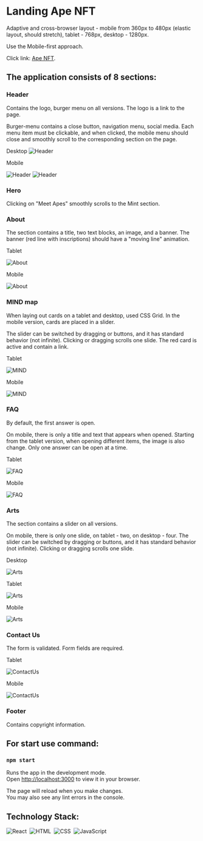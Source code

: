 # Landing Ape NFT

Adaptive and cross-browser layout - mobile from 360px to 480px (elastic layout, should stretch), tablet - 768px, desktop - 1280px.

Use the Mobile-first approach.

Click link: [Ape NFT](https://samokhvalova-nata.github.io/Ape-NFT/).

## The application consists of 8 sections:

### Header

Contains the logo, burger menu on all versions. The logo is a link to the page.

Burger-menu contains a close button, navigation menu, social media. 
Each menu item must be clickable, and when clicked, the mobile menu should close and
smoothly scroll to the corresponding section on the page.

Desktop ![Header](/assets/header-desktop.png)

Mobile

![Header](/assets/header-mobile-close.png)
![Header](/assets/header-mobile-open.png)

### Hero

Clicking on "Meet Apes" smoothly scrolls to the Mint section.

### About

The section contains a title, two text blocks, an image, and a banner. 
The banner (red line with inscriptions) should have a "moving line" animation.

Tablet

![About](/assets/about-tablet.png)

Mobile

![About](/assets/about-mobile.png)

### MIND map

When laying out cards on a tablet and desktop, used CSS Grid. In the mobile
version, cards are placed in a slider.

The slider can be switched by dragging or
buttons, and it has standard behavior (not infinite). Clicking or dragging
scrolls one slide. The red card is active and contain a link.

Tablet

![MIND](/assets/mind-map-tablet.png)

Mobile

![MIND](/assets/mind-map-mobile.png)

### FAQ

By default, the first answer is open. 

On mobile, there is only a title and text that appears when opened. Starting from the tablet version, when opening different items, the image is also change. Only one answer can be open at a time.

Tablet

![FAQ](/assets/faq-tablet.png)

Mobile

![FAQ](/assets/faq-mobile.png)

### Arts
The section contains a slider on all versions.

On mobile, there is only one slide, on tablet - two, on desktop - four. The slider can be switched by dragging or buttons, and it has standard behavior (not infinite). Clicking or dragging scrolls one slide.

Desktop 

![Arts](/assets/arts-desktop.png)

Tablet

![Arts](/assets/arts-tablet.png)

Mobile

![Arts](/assets/arts-mobile.png)

### Contact Us 
The form is validated.
Form fields are required.

Tablet

![ContactUs](/assets/contact-us-tablet.png)

Mobile

![ContactUs](/assets/contact-us-mobile.png)

### Footer
Contains copyright information.


## For start use command:

### `npm start`

Runs the app in the development mode.\
Open [http://localhost:3000](http://localhost:3000) to view it in your browser.

The page will reload when you make changes.\
You may also see any lint errors in the console.

## Technology Stack:

![React](https://img.shields.io/badge/-React-05122A?style=flat&logo=react)&nbsp;
![HTML](https://img.shields.io/badge/-HTML-05122A?style=flat&logo=HTML5)&nbsp;
![CSS](https://img.shields.io/badge/-CSS-05122A?style=flat&logo=CSS3&logoColor=1572B6)&nbsp;
![JavaScript](https://img.shields.io/badge/-JavaScript-05122A?style=flat&logo=javascript)&nbsp;
